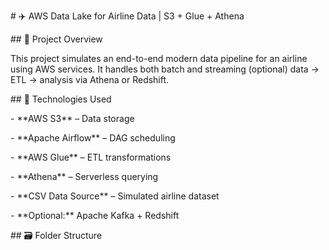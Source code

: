 \# ✈️ AWS Data Lake for Airline Data | S3 + Glue + Athena



\## 📌 Project Overview



This project simulates an end-to-end modern data pipeline for an airline using AWS services. It handles both batch and streaming (optional) data → ETL → analysis via Athena or Redshift.



\## 🚀 Technologies Used



\- \*\*AWS S3\*\* – Data storage  

\- \*\*Apache Airflow\*\* – DAG scheduling  

\- \*\*AWS Glue\*\* – ETL transformations  

\- \*\*Athena\*\* – Serverless querying  

\- \*\*CSV Data Source\*\* – Simulated airline dataset  

\- \*\*Optional:\*\* Apache Kafka + Redshift



\## 🗃️ Folder Structure

